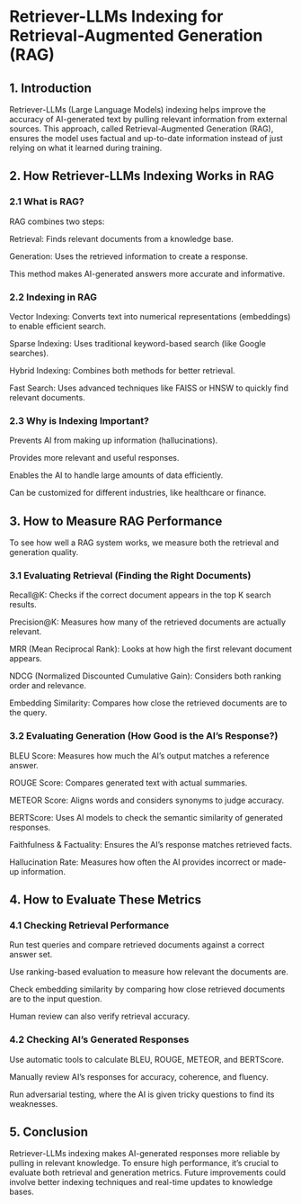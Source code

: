 # Retriever-LLMs Indexing for Retrieval-Augmented Generation (RAG)

## 1. Introduction

Retriever-LLMs (Large Language Models) indexing helps improve the accuracy of AI-generated text by pulling relevant information from external sources. This approach, called Retrieval-Augmented Generation (RAG), ensures the model uses factual and up-to-date information instead of just relying on what it learned during training.

## 2. How Retriever-LLMs Indexing Works in RAG

### 2.1 What is RAG?

RAG combines two steps:

Retrieval: Finds relevant documents from a knowledge base.

Generation: Uses the retrieved information to create a response.

This method makes AI-generated answers more accurate and informative.

### 2.2 Indexing in RAG

Vector Indexing: Converts text into numerical representations (embeddings) to enable efficient search.

Sparse Indexing: Uses traditional keyword-based search (like Google searches).

Hybrid Indexing: Combines both methods for better retrieval.

Fast Search: Uses advanced techniques like FAISS or HNSW to quickly find relevant documents.

### 2.3 Why is Indexing Important?

Prevents AI from making up information (hallucinations).

Provides more relevant and useful responses.

Enables the AI to handle large amounts of data efficiently.

Can be customized for different industries, like healthcare or finance.

## 3. How to Measure RAG Performance

To see how well a RAG system works, we measure both the retrieval and generation quality.

### 3.1 Evaluating Retrieval (Finding the Right Documents)

Recall@K: Checks if the correct document appears in the top K search results.

Precision@K: Measures how many of the retrieved documents are actually relevant.

MRR (Mean Reciprocal Rank): Looks at how high the first relevant document appears.

NDCG (Normalized Discounted Cumulative Gain): Considers both ranking order and relevance.

Embedding Similarity: Compares how close the retrieved documents are to the query.

### 3.2 Evaluating Generation (How Good is the AI’s Response?)

BLEU Score: Measures how much the AI’s output matches a reference answer.

ROUGE Score: Compares generated text with actual summaries.

METEOR Score: Aligns words and considers synonyms to judge accuracy.

BERTScore: Uses AI models to check the semantic similarity of generated responses.

Faithfulness & Factuality: Ensures the AI’s response matches retrieved facts.

Hallucination Rate: Measures how often the AI provides incorrect or made-up information.

## 4. How to Evaluate These Metrics

### 4.1 Checking Retrieval Performance

Run test queries and compare retrieved documents against a correct answer set.

Use ranking-based evaluation to measure how relevant the documents are.

Check embedding similarity by comparing how close retrieved documents are to the input question.

Human review can also verify retrieval accuracy.

### 4.2 Checking AI’s Generated Responses

Use automatic tools to calculate BLEU, ROUGE, METEOR, and BERTScore.

Manually review AI’s responses for accuracy, coherence, and fluency.

Run adversarial testing, where the AI is given tricky questions to find its weaknesses.

## 5. Conclusion

Retriever-LLMs indexing makes AI-generated responses more reliable by pulling in relevant knowledge. To ensure high performance, it’s crucial to evaluate both retrieval and generation metrics. Future improvements could involve better indexing techniques and real-time updates to knowledge bases.

